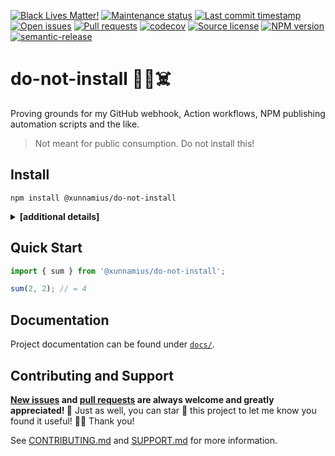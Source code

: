<!-- prettier-ignore-start -->
<!-- badges-start -->
[![Black Lives Matter!][1]][2]
[![Maintenance status][3]][4]
[![Last commit timestamp][5]][4]
[![Open issues][6]][7]
[![Pull requests][8]][9]
[![codecov][10]][11]
[![Source license][12]][13]
[![NPM version][14]][15]
[![semantic-release][16]][17]
<!-- badges-end -->
<!-- prettier-ignore-end -->

# do-not-install 🤔🤯☠️

Proving grounds for my GitHub webhook, Action workflows, NPM publishing
automation scripts and the like.

> Not meant for public consumption. Do not install this!

## Install

```shell
npm install @xunnamius/do-not-install
```

<details><summary><strong>[additional details]</strong></summary>

> Note: **typical users don't need to read through this!** This information is
> primarily useful for those attempting to bundle this package or for those who
> have an opinion on ESM versus CJS.

This is a [dual UMD (CJS2)/ES module][dual-module] package. That means this
package exposes both UMD+CJS2 and ESM entry points and can be used in most
JavaScript environments (browsers, any current or LTS Node version, etc).

Loading this package via `require(...)` will cause Node and modern browsers to
use the [CJS2 bundle][cjs2] entry point, disable [tree shaking][tree-shaking] in
Webpack 4, and lead to larger bundles in Webpack 5. Alternatively, loading this
package via `import { ... } from ...` or `import(...)` will cause Node and
modern browsers to use the ESM entry point in [versions that support
it][node-esm-support], in Webpack, and in the browser. Using the `import` syntax
is the modern, preferred choice.

For backwards compatibility with Webpack 4 and Node versions < 14,
[`package.json`][18] retains the [`module`][module-key] key, which points to the
ESM entry point, and the [`main`][exports-main-key] key, which points to both
the ESM and CJS2 entry points implicitly (no file extension). For Webpack 5 and
Node versions >= 14, [`package.json`][18] includes the
[`exports`][exports-main-key] key, which points to both entry points explicitly.

Though [`package.json`][18] includes [`{ "type": "commonjs"}`][local-pkg], note
that the ESM entry points are ES module (`.mjs`) files. [`package.json`][18]
also includes the [`sideEffects`][side-effects-key] key, which is `false` for
[optimal tree shaking][tree-shaking], and the `types` key, which points to a
TypeScript declarations file.

Additionally, this package does not maintain shared state and so does not
exhibit the [dual package hazard][hazard]. However, setting global configuration
may not actually be "globally" recognized by third-party code importing this
package.

</details>

## Quick Start

```typescript
import { sum } from '@xunnamius/do-not-install';

sum(2, 2); // = 4
```

## Documentation

Project documentation can be found under [`docs/`][19].

## Contributing and Support

**[New issues][20] and [pull requests][21] are always welcome and greatly
appreciated! 🤩** Just as well, you can star 🌟 this project to let me know you
found it useful! ✊🏿 Thank you!

See [CONTRIBUTING.md][22] and [SUPPORT.md][23] for more information.

[1]: https://api.ergodark.com/badges/blm 'Join the movement!'
[2]: https://secure.actblue.com/donate/ms_blm_homepage_2019
[3]:
  https://img.shields.io/maintenance/active/2020
  'Is this package maintained?'
[4]: https://github.com/xunnamius/workflow-playground
[5]:
  https://img.shields.io/github/last-commit/xunnamius/workflow-playground
  'When was the last commit to the official repo?'
[6]:
  https://img.shields.io/github/issues/xunnamius/workflow-playground
  'Number of known issues with this package'
[7]: https://github.com/xunnamius/workflow-playground/issues
[8]:
  https://img.shields.io/github/issues-pr/xunnamius/workflow-playground
  'Number of open pull requests'
[9]: https://github.com/xunnamius/workflow-playground/pulls
[10]:
  https://codecov.io/gh/Xunnamius/workflow-playground/branch/main/graph/badge.svg?token=HWRIOBAAPW
  'Is this package well-tested?'
[11]: https://codecov.io/gh/Xunnamius/workflow-playground
[12]:
  https://img.shields.io/npm/l/@xunnamius/do-not-install
  "This package's source license"
[13]: https://github.com/Xunnamius/workflow-playground/blob/main/LICENSE
[14]:
  https://api.ergodark.com/badges/npm-pkg-version/@xunnamius/do-not-install
  'Install this package using npm or yarn!'
[15]: https://www.npmjs.com/package/@xunnamius/do-not-install
[16]:
  https://img.shields.io/badge/%20%20%F0%9F%93%A6%F0%9F%9A%80-semantic--release-e10079.svg
  'This repo practices continuous integration and deployment!'
[17]: https://github.com/semantic-release/semantic-release
[18]: package.json
[19]: docs
[20]: https://github.com/Xunnamius/workflow-playground/issues/new/choose
[21]: https://github.com/Xunnamius/workflow-playground/compare
[22]: CONTRIBUTING.md
[23]: .github/SUPPORT.md
[cjs2]: https://webpack.js.org/configuration/output/#module-definition-systems
[dual-module]:
  https://github.com/nodejs/node/blob/8d8e06a345043bec787e904edc9a2f5c5e9c275f/doc/api/packages.md#dual-commonjses-module-packages
[exports-main-key]:
  https://github.com/nodejs/node/blob/8d8e06a345043bec787e904edc9a2f5c5e9c275f/doc/api/packages.md#package-entry-points
[hazard]:
  https://github.com/nodejs/node/blob/8d8e06a345043bec787e904edc9a2f5c5e9c275f/doc/api/packages.md#dual-package-hazard
[local-pkg]:
  https://github.com/nodejs/node/blob/8d8e06a345043bec787e904edc9a2f5c5e9c275f/doc/api/packages.md#type
[module-key]: https://webpack.js.org/guides/author-libraries/#final-steps
[node-esm-support]:
  https://medium.com/%40nodejs/node-js-version-14-available-now-8170d384567e#2368
[side-effects-key]:
  https://webpack.js.org/guides/tree-shaking/#mark-the-file-as-side-effect-free
[tree-shaking]: https://webpack.js.org/guides/tree-shaking
